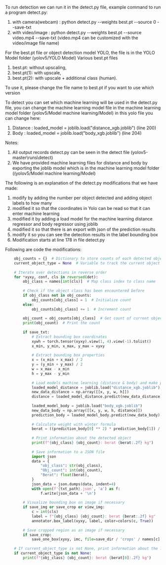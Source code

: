 To run detection we can run it in the detect.py file, example command to run a program detect.py:
1. with camera(webcam) : python detect.py --weights best.pt --source 0 --save-txt 
2. with video/image : python detect.py --weights best.pt --source video.mp4 --save-txt (video.mp4 can be customized with the video/image file name)



For the best.pt file or object detection model YOLO, the file is in the YOLO Model folder (yolov5/YOLO Model)
Various best.pt files
1. best.pt: without upscaling,
2. best.pt(1): with upscale,
3. best.pt(2): with upscale + additional class (human).

To use it, please change the file name to best.pt if you want to use which version



To detect you can set which machine learning will be used in the detect.py file, you can change the machine learning model file in the machine learning model folder (yolov5/Model machine learning/Model) in this yolo file
you can change here:
1. Distance : loaded_model = joblib.load("distance_xgb.joblib") (line 200)
2. Body : loaded_model = joblib.load("body_xgb.joblib") (line 204)



Notes: 
1. All output records detect.py can be seen in the detect file (yolov5-master\runs\detect) 
2. We have provided machine learning files for distance and body by exporting the joblib model which is in the machine learning model folder ((yolov5/Model machine learning/Model)



The following is an explanation of the detect.py modifications that we have made:
1. modify by adding the number per object detected and adding object labels to how many
2. modified it so that the coordinates in Yolo can be read so that it can enter machine learning
3. modified it by adding a load model for the machine learning distance regressor and body regressor using joblib
4. modified it so that there is an export with json of the prediction results
5. modify it so you can see the detection results in the label bounding box
6. Modification starts at line 178 in file detect.py

Following are code the modifications:
```python
    obj_counts = {}  # Dictionary to store counts of each detected object type
    current_object_type = None  # Variable to track the current object type (not used)
    
    # Iterate over detections in reverse order
    for *xyxy, conf, cls in reversed(det):
        obj_class = names[int(cls)]  # Map class index to class name
    
        # Check if the object class has been encountered before
        if obj_class not in obj_counts:
            obj_counts[obj_class] = 1  # Initialize count
        else:
            obj_counts[obj_class] += 1  # Increment count
    
        obj_count = obj_counts[obj_class]  # Get count of current object class
        print(obj_count)  # Print the count
    
        if save_txt:
            # Extract bounding box coordinates
            xywh = torch.tensor(xyxy).view(1, 4).view(-1).tolist()
            x_min, y_min, x_max, y_max = xyxy
    
            # Extract bounding box properties
            x = (x_min + x_max) / 2
            y = (y_min + y_max) / 2
            w = x_max - x_min
            h = y_max - y_min
    
            # Load models machine learning (distance & body) and make predictions
            loaded_model_distance = joblib.load("distance_xgb.joblib")
            new_data_distance = np.array([[x, y, w, h]])
            distance = loaded_model_distance.predict(new_data_distance)[0]
    
            loaded_model_body = joblib.load("body_xgb.joblib")
            new_data_body = np.array([[x, y, w, h, distance]])
            prediction_body = loaded_model_body.predict(new_data_body)[0]
    
            # Calculate weight with winter formula
            berat = ((prediction_body[0] ** 2) * prediction_body[1]) / 10840
    
            # Print information about the detected object
            print(f"{obj_class} {obj_count}: berat {berat:.2f} kg")
    
            # Save information to a JSON file
            import json
            data = {
                "obj_class": str(obj_class),
                "Obj_count": int(obj_count),
                "Berat": float(berat),
            }
            json_data = json.dumps(data, indent=4)
            with open(f'{txt_path}.json', 'a') as f:
                f.write(json_data + '\n')
    
        # Visualize bounding box on image if necessary
        if save_img or save_crop or view_img:
            c = int(cls)
            label = f"{obj_class} {obj_count}: berat {berat:.2f} kg"
            annotator.box_label(xyxy, label, color=colors(c, True))
    
        # Save cropped region as an image if necessary
        if save_crop:
            save_one_box(xyxy, imc, file=save_dir / 'crops' / names[c] / f'{p.stem}.jpg', BGR=True)
    
    # If current_object_type is not None, print information about the last encountered object type
    if current_object_type is not None:
        print(f"{obj_class} {obj_count}: berat {berat[0]:.2f} kg")
